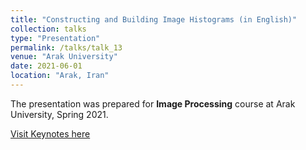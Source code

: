 ```yaml
---
title: "Constructing and Building Image Histograms (in English)"
collection: talks
type: "Presentation"
permalink: /talks/talk_13
venue: "Arak University"
date: 2021-06-01
location: "Arak, Iran"
---
```


The presentation was prepared for **Image Processing** course at Arak University, Spring 2021.

[Visit Keynotes here](https://alirezasn.github.io/files/talks/talk_13_slides.pdf)